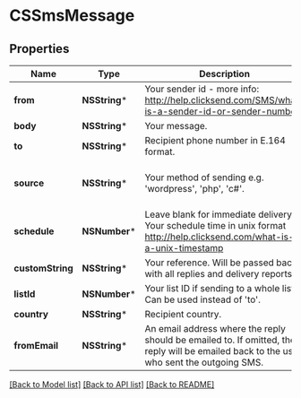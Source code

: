 # CSSmsMessage

## Properties
Name | Type | Description | Notes
------------ | ------------- | ------------- | -------------
**from** | **NSString*** | Your sender id - more info: http://help.clicksend.com/SMS/what-is-a-sender-id-or-sender-number. | [optional] 
**body** | **NSString*** | Your message. | 
**to** | **NSString*** | Recipient phone number in E.164 format. | 
**source** | **NSString*** | Your method of sending e.g. &#39;wordpress&#39;, &#39;php&#39;, &#39;c#&#39;. | [optional] [default to @"sdk"]
**schedule** | **NSNumber*** | Leave blank for immediate delivery. Your schedule time in unix format http://help.clicksend.com/what-is-a-unix-timestamp | [optional] [default to @0]
**customString** | **NSString*** | Your reference. Will be passed back with all replies and delivery reports. | [optional] 
**listId** | **NSNumber*** | Your list ID if sending to a whole list. Can be used instead of &#39;to&#39;. | [optional] 
**country** | **NSString*** | Recipient country. | [optional] 
**fromEmail** | **NSString*** | An email address where the reply should be emailed to. If omitted, the reply will be emailed back to the user who sent the outgoing SMS. | [optional] 

[[Back to Model list]](../README.md#documentation-for-models) [[Back to API list]](../README.md#documentation-for-api-endpoints) [[Back to README]](../README.md)


